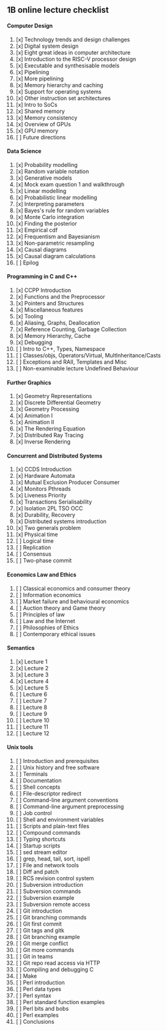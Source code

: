 ## 1B online lecture checklist 

####  Computer Design

1.  [x] Technology trends and design challenges
2.  [x] Digital system design
3.  [x] Eight great ideas in computer architecture
4.  [x] Introduction to the RISC-V processor design
5.  [x] Executable and synthesisable models
6.  [x] Pipelining
7.  [x] More pipelining
8.  [x] Memory hierarchy and caching
9.  [x] Support for operating systems
10. [x] Other instruction set architectures
11. [x] Intro to SoCs
12. [x] Shared memory
13. [x] Memory consistency
14. [x] Overview of GPUs
15. [x] GPU memory
16. [ ] Future directions

####  Data Science

1.  [x] Probability modelling
2.  [x] Random variable notation
3.  [x] Generative models
4.  [x] Mock exam question 1 and walkthrough
5.  [x] Linear modelling
6.  [x] Probabilistic linear modelling
7.  [x] Interpreting parameters
8.  [x] Bayes's rule for random variables
9.  [x] Monte Carlo integration
10. [x] Finding the posterior
11. [x] Empirical cdf
12. [x] Frequentism and Bayesianism
13. [x] Non-parametric resampling
14. [x] Causal diagrams
15. [x] Causal diagram calculations
16. [ ] Epilog

####  Programming in C and C++

1.  [x]  CCPP Introduction
2.  [x]  Functions and the Preprocessor
3.  [x]  Pointers and Structures
4.  [x]  Miscellaneous features
5.  [x]  Tooling
6.  [x]  Aliasing, Graphs, Deallocation
7.  [x]  Reference Counting, Garbage Collection
8.  [x]  Memory Hierarchy, Cache
9.  [x]  Debugging
10. [ ]  Intro to C++, Types, Namespace
11. [ ]  Classes/objs, Operators/Virtual, MultInheritance/Casts
12. [ ]  Exceptions and RAII, Templates and Misc
99. [ ]  Non-examinable lecture Undefined Behaviour

####  Further Graphics

1. [x] Geometry Representations
2. [x] Discrete Differential Geometry
3. [x] Geometry Processing
4. [x] Animation I
5. [x] Animation II
6. [x] The Rendering Equation
7. [x] Distributed Ray Tracing
8. [x] Inverse Rendering

####  Concurrent and Distributed Systems

1.  [x] CCDS Introduction
2.  [x] Hardware Automata
3.  [x] Mutual Exclusion Producer Consumer
4.  [x] Monitors Pthreads
5.  [x] Liveness Priority
6.  [x] Transactions Serialisability
7.  [x] Isolation 2PL TSO OCC
8.  [x] Durability, Recovery
9.  [x] Distributed systems introduction
10. [x] Two generals problem
11. [x] Physical time
12. [ ] Logical time
13. [ ] Replication
14. [ ] Consensus
15. [ ] Two-phase commit

#### Economics Law and Ethics

1. [ ] Classical economics and consumer theory
2. [ ] Information economics
3. [ ] Market failure and behavioural economics
4. [ ] Auction theory and Game theory
5. [ ] Principles of law
6. [ ] Law and the Internet
7. [ ] Philosophies of Ethics
8. [ ] Contemporary ethical issues

#### Semantics

1.  [x] Lecture 1
2.  [x] Lecture 2
3.  [x] Lecture 3
4.  [x] Lecture 4
5.  [x] Lecture 5
6.  [ ] Lecture 6
7.  [ ] Lecture 7
8.  [ ] Lecture 8
9.  [ ] Lecture 9
10. [ ] Lecture 10
11. [ ] Lecture 11
12. [ ] Lecture 12

#### Unix tools

1.  [ ] Introduction and prerequisites
2.  [ ] Unix history and free software
3.  [ ] Terminals
4.  [ ] Documentation
5.  [ ] Shell concepts
6.  [ ] File-descriptor redirect
7.  [ ] Command-line argument conventions
8.  [ ] Command-line argument preprocessing
9.  [ ] Job control
10. [ ] Shell and environment variables
11. [ ] Scripts and plain-text files
12. [ ] Compound commands
13. [ ] Typing shortcuts
14. [ ] Startup scripts
15. [ ] sed stream editor
16. [ ] grep, head, tail, sort, ispell
17. [ ] File and network tools
18. [ ] Diff and patch
19. [ ] RCS revision control system
20. [ ] Subversion introduction
21. [ ] Subversion commands
22. [ ] Subversion example
23. [ ] Subversion remote access
24. [ ] Git introduction
25. [ ] Git branching commands
25. [ ] Git first commit
25. [ ] Git tags and gitk
26. [ ] Git branching example
27. [ ] Git merge conflict
28. [ ] Git more commands
29. [ ] Git in teams
30. [ ] Git repo read access via HTTP
31. [ ] Compiling and debugging C
32. [ ] Make
33. [ ] Perl introduction
34. [ ] Perl data types
35. [ ] Perl syntax
36. [ ] Perl standard function examples
37. [ ] Perl bits and bobs
38. [ ] Perl examples
39. [ ] Conclusions
